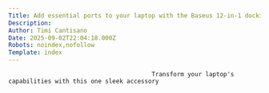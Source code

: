 ```yaml
---
Title: Add essential ports to your laptop with the Baseus 12-in-1 docking station, now on sale for $70
Description: 
Author: Timi Cantisano
Date: 2025-09-02T22:04:18.000Z
Robots: noindex,nofollow
Template: index
---
```


                                            Transform your laptop's capabilities with this one sleek accessory
                                        